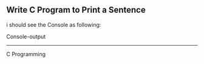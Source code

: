 ## Write C Program to Print a Sentence

i should see the Console as following:

Console-output

---

C Programming